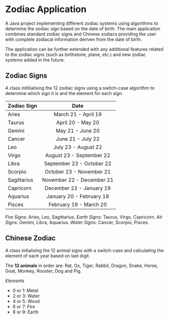 # Zodiac Application

A Java project implementing different zodiac systems using algorithms to determine the zodiac sign based on the date of birth. The main application combines standard zodiac signs and Chinese zodiacs providing the user with complete zodiacal information deriven from the date of birth.

The application can be further extended with any additional features related to the zodiac signs (such as birthstone, plane, etc.) and new zodiac systems added in the future.

## Zodiac Signs

A class initilialising the 12 zodiac signs using a switch-case algorithm to determine which sign it is and the element for each sign.

| Zodiac Sign   | Date
| ------------- |:-------------------------:|
| Aries         | March 21 - April 19       |
| Taurus        | April 20 - May 20         |
| Gemini        | May 21 - June 20          |
| Cancer        | June 21 - July 22         |
| Leo           | July 23 - August 22       |
| Virgo         | August 23 - September 22  |
| Libra         | September 23 - October 22 |
| Scorpio       | October 23 - November 21  |
| Sagittarius   | November 22 - December 21 |
| Capricorn     | December 22 - January 19  |
| Aquarius      | January 20 - February 18  |
| Pisces        | February 19 - March 20    |

*Fire Signs:* Aries, Leo, Sagittarius.
*Earth Signs:* Taurus, Virgo, Capricorn.
*Air Signs:* Gemini, Libra, Aquarius.
*Water Signs:* Cancer, Scorpio, Pisces.

## Chinese Zodiac

A class inilialising the 12 animal signs with a switch-case and calculating the element of each year based on last digit.

The **12 animals** in order are: Rat, Ox, Tiger, Rabbit, Dragon, Snake, Horse, Goat, Monkey, Rooster, Dog and Pig. 

*Elements*
- 0 or 1: Metal
- 2 or 3: Water
- 4 or 5: Wood
- 6 or 7: Fire
- 8 or 9: Earth
